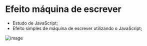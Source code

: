 # Efeito máquina de escrever
- Estudo de JavaScript;
- Efeito simples de máquina de escrever utilizando o JavaScript;


![image](https://user-images.githubusercontent.com/38814895/197649638-218b166a-2b4b-487a-a1a7-087740c34619.png)
